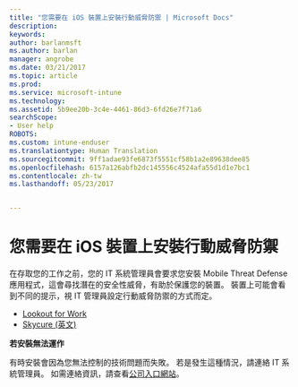 ```yaml
---
title: "您需要在 iOS 裝置上安裝行動威脅防禦 | Microsoft Docs"
description: 
keywords: 
author: barlanmsft
ms.author: barlan
manager: angrobe
ms.date: 03/21/2017
ms.topic: article
ms.prod: 
ms.service: microsoft-intune
ms.technology: 
ms.assetid: 5b9ee20b-3c4e-4461-86d3-6fd26e7f71a6
searchScope:
- User help
ROBOTS: 
ms.custom: intune-enduser
ms.translationtype: Human Translation
ms.sourcegitcommit: 9ff1adae93fe6873f5551cf58b1a2e89638dee85
ms.openlocfilehash: 6157a126abfb2dc145556c4524afa55d1d1e7bc1
ms.contentlocale: zh-tw
ms.lasthandoff: 05/23/2017


---
```


# <a name="you-need-to-install-mobile-threat-defense-on-your-ios-device"></a>您需要在 iOS 裝置上安裝行動威脅防禦

在存取您的工作之前，您的 IT 系統管理員會要求您安裝 Mobile Threat Defense 應用程式，這會尋找潛在的安全性威脅，有助於保護您的裝置。 裝置上可能會看到不同的提示，視 IT 管理員設定行動威脅防禦的方式而定。

* [Lookout for Work](you-are-prompted-to-install-lookout-for-work-ios.md)
* [Skycure (英文)](you-are-prompted-to-install-skycure-ios.md)

**若安裝無法運作**

有時安裝會因為您無法控制的技術問題而失敗。 若是發生這種情況，請連絡 IT 系統管理員。 如需連絡資訊，請查看[公司入口網站](http://portal.manage.microsoft.com)。

